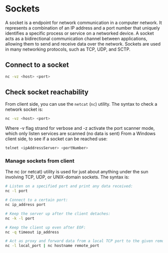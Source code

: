 # Sockets

A socket is a endpoint for network communication in a computer network. It represents a combination of an IP address and a port number that uniquely identifies a specific process or service on a networked device. A socket acts as a bidirectional communication channel between applications, allowing them to send and receive data over the network. Sockets are used in many networking protocols, such as TCP, UDP, and SCTP.

## Connect to a socket 

```sh
nc -vz <host> <port>  
```
## Check socket reachability

From client side, you can use the ```netcat``` (```nc```) utility. The syntax to
check a network socket is:

```sh
nc -vz <host> <port>  
```
Where -v flag strand for verbose and -z activate the port scanner mode, which only listen services are scanned (no data is sent) 
From a Windows client side, to see if a socket can be reached use:

```sh 
telnet <ipAddressServer> <portNumber>
```

### Manage sockets from client

The nc (or netcat) utility is used for just about anything under the sun involving
TCP, UDP, or UNIX-domain sockets. The syntax is:

```sh
# Listen on a specified port and print any data received:
nc -l port

# Connect to a certain port:
nc ip_address port

# Keep the server up after the client detaches:
nc -k -l port

# Keep the client up even after EOF:
nc -q timeout ip_address

# Act as proxy and forward data from a local TCP port to the given remote host:
nc -l local_port | nc hostname remote_port
```

<!--  Script to show the footer   -->
<html>
<script
    src="https://code.jquery.com/jquery-3.3.1.js"
    integrity="sha256-2Kok7MbOyxpgUVvAk/HJ2jigOSYS2auK4Pfzbm7uH60="
    crossorigin="anonymous">
</script>
<script>
$(function(){
  $("#footer").load("../footers/footer.html");
});
</script>
<body>
<div id="footer"></div>
</body>
</html>